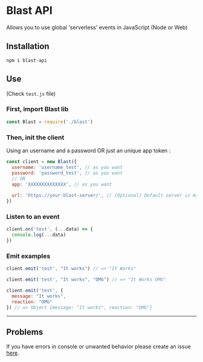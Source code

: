 # Blast API
 Allows you to use global 'serverless' events in JavaScript (Node or Web)

## Installation

```
npm i blast-api
```

## Use 
(Check ``test.js`` file)


### First, import Blast lib

```javascript
const Blast = require('./blast')
```

### Then, init the client

Using an username and a password OR just an unique app token :
```javascript
const client = new Blast({
  username: 'username_test', // as you want
  password: 'password_test', // as you want
  // OR
  app: 'XXXXXXXXXXXXXX', // as you want
  
  url: 'https://your-blast-server/', // (Optional) Default server is mine
})
```

### Listen to an event

```javascript
client.on('test', (...data) => {
  console.log(...data)
})
```

### Emit examples

```javascript
client.emit('test', "It works") // => "It Works"

client.emit('test', "It works", "OMG") // => "It Works OMG"

client.emit('test', {
  message: "It works",
  reaction: "OMG"
}) // => Object {message: "It works", reaction: "OMG"}
```
___
## Problems

 If you have errors in console or unwanted behavior please create an issue [here](https://github.com/Mathieu2301/blast-api/issues).
